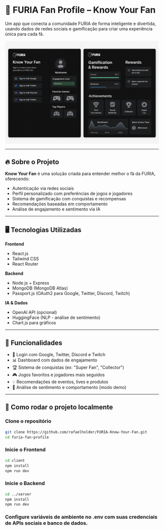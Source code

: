 # 🐺 FURIA Fan Profile – Know Your Fan

Um app que conecta a comunidade FURIA de forma inteligente e divertida, usando dados de redes sociais e gamificação para criar uma experiência única para cada fã.

![Screenshot](./proto.png) 

---

## 🔥 Sobre o Projeto

**Know Your Fan** é uma solução criada para entender melhor o fã da FURIA, oferecendo:

- Autenticação via redes sociais
- Perfil personalizado com preferências de jogos e jogadores
- Sistema de gamificação com conquistas e recompensas
- Recomendações baseadas em comportamento
- Análise de engajamento e sentimento via IA

---

## 🖥️ Tecnologias Utilizadas

**Frontend**
- React.js
- Tailwind CSS
- React Router

**Backend**
- Node.js + Express
- MongoDB (MongoDB Atlas)
- Passport.js (OAuth2 para Google, Twitter, Discord, Twitch)

**IA & Dados**
- OpenAI API (opcional)
- HuggingFace (NLP - análise de sentimento)
- Chart.js para gráficos

---

## 📸 Funcionalidades

- 🔐 Login com Google, Twitter, Discord e Twitch
- 📊 Dashboard com dados de engajamento
- 🏆 Sistema de conquistas (ex: "Super Fan", "Collector")
- 🎮 Jogos favoritos e jogadores mais seguidos
- 💡 Recomendações de eventos, lives e produtos
- 🧠 Análise de sentimento e comportamento (modo demo)

---

## 🚀 Como rodar o projeto localmente

### Clone o repositório

```bash
git clone https://github.com/rafaelholder/FURIA-Know-Your-Fan.git
cd furia-fan-profile
```
### Inicie o Frontend
```bash
cd client
npm install
npm run dev
```
### Inicie o Backend
```bash
cd ../server
npm install
npm run dev
```
### Configure variáveis de ambiente no .env com suas credenciais de APIs sociais e banco de dados.

